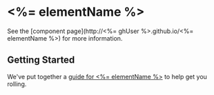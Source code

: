 # <%= elementName %>

See the [component page](http://<%= ghUser %>.github.io/<%= elementName %>) for more information.

## Getting Started

We've put together a [guide for <%= elementName %>](http://www.polymer-project.org/docs/start/reusableelements.html) to help get you rolling.
